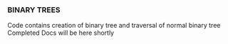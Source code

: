 ### BINARY TREES

Code contains creation of binary tree and traversal of normal binary tree
Completed Docs will be here shortly
